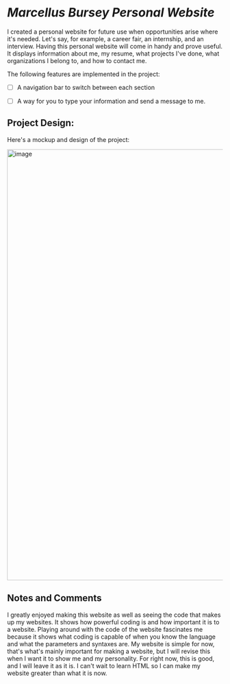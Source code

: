 # *Marcellus Bursey Personal Website*

I created a personal website for future use when opportunities arise where it's needed. Let's say, for example, a career fair, an internship, and an interview. Having this personal website will come in handy and prove useful. It displays information about me, my resume, what projects I've done, what organizations I belong to, and how to contact me. 

The following features are implemented in the project:

- [ ] A navigation bar to switch between each section

- [ ] A way for you to type your information and send a message to me.

## Project Design:

Here's a mockup and design of the project:

<img width="1910" height="1005" alt="image" src="https://github.com/user-attachments/assets/ba39e805-2e3b-4538-b491-5bce95cd8820" />


## Notes and Comments

I greatly enjoyed making this website as well as seeing the code that makes up my websites. It shows how powerful coding is and how important it is to a website. Playing around with the code of the website fascinates me because it shows what coding is capable of when you know the language and what the parameters and syntaxes are. My website is simple for now, that's what's mainly important for making a website, but I will revise this when I want it to show me and my personality. For right now, this is good, and I will leave it as it is. I can't wait to learn HTML so I can make my website greater than what it is now.  
